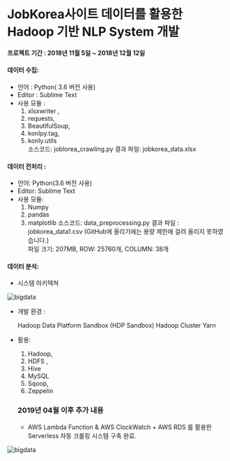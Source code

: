 
# JobKorea사이트 데이터를 활용한 Hadoop 기반 NLP System 개발
####	프로젝트 기간 : 2018년 11월 5일 ~ 2018년 12월 12일


####	데이터 수집:
- 언어  : Python( 3.6 버전 사용)
- Editor : Sublime Text
- 사용 모듈 :
	1.	xlsxwriter ,
	2.	requests,
	3.	BeautifulSoup,
	4.	konlpy.tag,
	5.	konly.utils 	
    소스코드:  joblorea_crawling.py
	결과 파일:  jobkorea_data.xlsx


####	데이터 전처리 :
- 언어: Python(3.6 버전 사용)
- Editor: Sublime Text
- 사용 모듈:
	 1.	Numpy
	 2.	 pandas
	 3.	 matplotlib
	소스코드:  data_preprocessing.py
	결과 파일 :  jobkorea_data1.csv (GitHub에 올리기에는 용량 제한에 걸려 올리지 못하였습니다.)  
 	파일 크기: 207MB,  ROW: 25760개, COLUMN: 38개


####	데이터 분석:
- 시스템 아키텍쳐

![bigdata](https://user-images.githubusercontent.com/17667687/52959851-a83d7d80-33da-11e9-89b3-3f18fb1c4295.png)

- 개발 환경 :

    Hadoop Data Platform Sandbox (HDP Sandbox)
		Hadoop Cluster
		Yarn

- 활용:
	1.	Hadoop,
	2.	HDFS ,
	3.	Hive
	4.	MySQL
	5.	Sqoop,
	6.	Zeppelin


	### 2019년 04월 이후 추가 내용

	- AWS Lambda Function & AWS ClockWatch + AWS RDS 를 활용한 Serverless 자동 크롤링 시스템 구축 완료.

![bigdata](https://user-images.githubusercontent.com/17667687/56209605-f09db280-608e-11e9-8e31-d1f169582ffc.PNG)
